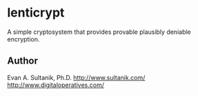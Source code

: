 lenticrypt
==========

A simple cryptosystem that provides provable plausibly deniable encryption.

## Author

Evan A. Sultanik, Ph.D.
http://www.sultanik.com/
http://www.digitaloperatives.com/